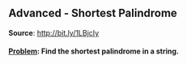 <body>
  <h2>Advanced - Shortest Palindrome</h2>
  <p> <b>Source</b>: <a href=http://bit.ly/1LBjcIy>http://bit.ly/1LBjcIy</a></p>
  <h4><u>Problem</u>: Find the shortest palindrome in a string.</h4>
</body>
